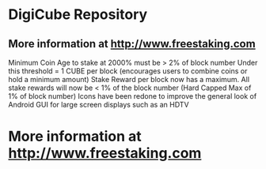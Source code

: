 # DigiCube Repository
## More information at http://www.freestaking.com

Minimum Coin Age to stake at 2000% must be > 2% of block number
Under this threshold = 1 CUBE per block (encourages users to combine coins or hold a minimum amount)
Stake Reward per block now has a maximum. All stake rewards will now be < 1% of the block number (Hard Capped Max of 1% of block number)
Icons have been redone to improve the general look of Android GUI for large screen displays such as an HDTV

# More information at http://www.freestaking.com
